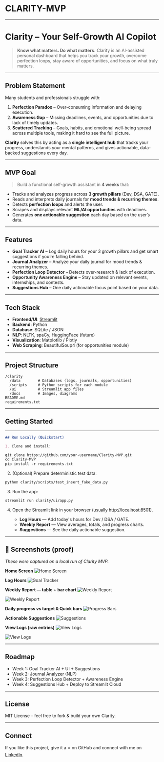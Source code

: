 # CLARITY-MVP
---

# **Clarity – Your Self-Growth AI Copilot**

> **Know what matters. Do what matters.**
> Clarity is an AI-assisted personal dashboard that helps you track your growth, overcome perfection loops, stay aware of opportunities, and focus on what truly matters.

---

## **Problem Statement**

Many students and professionals struggle with:

1. **Perfection Paradox** – Over-consuming information and delaying execution.
2. **Awareness Gap** – Missing deadlines, events, and opportunities due to lack of timely updates.
3. **Scattered Tracking** – Goals, habits, and emotional well-being spread across multiple tools, making it hard to see the full picture.

**Clarity** solves this by acting as a **single intelligent hub** that tracks your progress, understands your mental patterns, and gives actionable, data-backed suggestions every day.

---

## **MVP Goal**

> Build a functional self-growth assistant in **4 weeks** that:

* Tracks and analyzes progress across **3 growth pillars** (Dev, DSA, GATE).
* Reads and interprets daily journals for **mood trends & recurring themes**.
* Detects **perfection loops** and alerts the user.
* Scrapes and displays relevant **ML/AI opportunities** with deadlines.
* Generates **one actionable suggestion** each day based on the user’s data.

---

## **Features**

* **Goal Tracker AI** – Log daily hours for your 3 growth pillars and get smart suggestions if you’re falling behind.
* **Journal Analyzer** – Analyze your daily journal for mood trends & recurring themes.
* **Perfection Loop Detector** – Detects over-research & lack of execution.
* **Opportunity Awareness Engine** – Stay updated on relevant events, internships, and contests.
* **Suggestions Hub** – One daily actionable focus point based on your data.

---

## **Tech Stack**

* **Frontend/UI**: [Streamlit](https://streamlit.io/)
* **Backend**: Python
* **Database**: SQLite / JSON
* **NLP**: NLTK, spaCy, HuggingFace (future)
* **Visualization**: Matplotlib / Plotly
* **Web Scraping**: BeautifulSoup4 (for opportunities module)

---

## **Project Structure**

```
/clarity
  /data        # Databases (logs, journals, opportunities)
  /scripts     # Python scripts for each module
  /ui          # Streamlit app files
  /docs        # Images, diagrams
README.md
requirements.txt
```

---

## **Getting Started**

---

````markdown
## Run Locally (Quickstart)

1. Clone and install:

git clone https://github.com/your-username/Clarity-MVP.git
cd Clarity-MVP
pip install -r requirements.txt
````

2. (Optional) Prepare deterministic test data:

```bash
python clarity/scripts/test_insert_fake_data.py
```

3. Run the app:

```bash
streamlit run clarity/ui/app.py
```

4. Open the Streamlit link in your browser (usually [http://localhost:8501](http://localhost:8501)).

   * **Log Hours** — Add today's hours for Dev / DSA / GATE.
   * **Weekly Report** — View averages, totals, and progress charts.
   * **Suggestions** — See the daily actionable suggestion.

---

## 📸 Screenshots (proof)

*These were captured on a local run of Clarity MVP.*

**Home Screen**
![Home Screen](clarity/docs/home_Screen.png)



**Log Hours**
![Goal Tracker](clarity/docs/goal_tracker.png)



**Weekly Report — table + bar chart**
![Weekly Report](clarity/docs/weekly_report.png)

![Weekly Report](clarity/docs/bar_graph.png)



**Daily progress vs target & Quick bars**
![Progress Bars](clarity/docs/progress_bar.png)



**Actionable Suggestions**
![Suggestions](clarity/docs/suggestions.png)



**View Logs (raw entries)**
![View Logs](clarity/docs/view_logs.png)

![View Logs](clarity/docs/view_avglogs.png)



---

## **Roadmap**

* Week 1: Goal Tracker AI + UI + Suggestions
* Week 2: Journal Analyzer (NLP)
* Week 3: Perfection Loop Detector + Awareness Engine
* Week 4: Suggestions Hub + Deploy to Streamlit Cloud

---

## **License**

MIT License – feel free to fork & build your own Clarity.

---

## **Connect**

If you like this project, give it a ⭐ on GitHub and connect with me on [LinkedIn](#).



